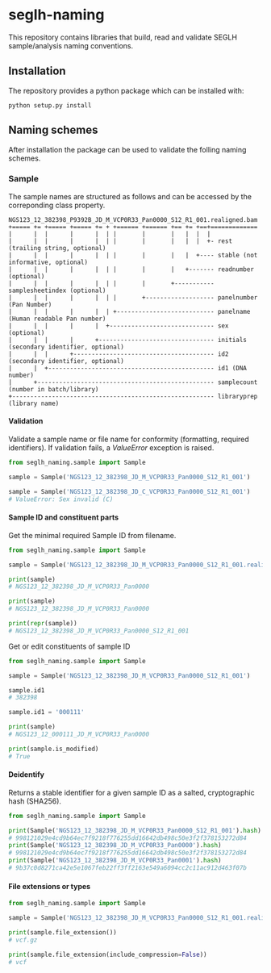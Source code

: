 # seglh-naming

This repository contains libraries that build, read and validate SEGLH sample/analysis naming conventions.

## Installation

The repository provides a python package which can be installed with:

`python setup.py install`

## Naming schemes

After installation the package can be used to validate the folling naming schemes.

### Sample

The sample names are structured as follows and can be accessed by the correponding class property.

```
NGS123_12_382398_P9392B_JD_M_VCP0R33_Pan0000_S12_R1_001.realigned.bam
+===== += +===== +===== += + +====== +====== +== += +==+=============
|      |  |      |      |  | |       |       |   |  |  |
|      |  |      |      |  | |       |       |   |  |  +- rest (trailing string, optional)
|      |  |      |      |  | |       |       |   |  +---- stable (not informative, optional)
|      |  |      |      |  | |       |       |   +------- readnumber (optional)
|      |  |      |      |  | |       |       +----------- samplesheetindex (optional)
|      |  |      |      |  | |       +------------------- panelnumber (Pan Number)
|      |  |      |      |  | +--------------------------- panelname (Human readable Pan number)
|      |  |      |      |  +----------------------------- sex (optional)
|      |  |      |      +-------------------------------- initials (secondary identifier, optional)
|      |  |      +--------------------------------------- id2 (secondary identifier, optional)
|      |  +---------------------------------------------- id1 (DNA number)
|      +------------------------------------------------- samplecount (number in batch/library)
+-------------------------------------------------------- libraryprep (library name)
```


#### Validation
Validate a sample name or file name for conformity (formatting, required identifiers).
If validation fails, a _ValueError_ exception is raised.

```python
from seglh_naming.sample import Sample

sample = Sample('NGS123_12_382398_JD_M_VCP0R33_Pan0000_S12_R1_001')

sample = Sample('NGS123_12_382398_JD_C_VCP0R33_Pan0000_S12_R1_001')
# ValueError: Sex invalid (C)
```

#### Sample ID and constituent parts
Get the minimal required Sample ID from filename.

```python
from seglh_naming.sample import Sample

sample = Sample('NGS123_12_382398_JD_M_VCP0R33_Pan0000_S12_R1_001.realigned.bam')

print(sample)
# NGS123_12_382398_JD_M_VCP0R33_Pan0000

print(sample)
# NGS123_12_382398_JD_M_VCP0R33_Pan0000

print(repr(sample))
# NGS123_12_382398_JD_M_VCP0R33_Pan0000_S12_R1_001
```

Get or edit constituents of sample ID

```python
from seglh_naming.sample import Sample

sample = Sample('NGS123_12_382398_JD_M_VCP0R33_Pan0000_S12_R1_001')

sample.id1
# 382398

sample.id1 = '000111'

print(sample)
# NGS123_12_000111_JD_M_VCP0R33_Pan0000

print(sample.is_modified)
# True
```

#### Deidentify
Returns a stable identifier for a given sample ID as a salted, cryptographic hash (SHA256).

```python
from seglh_naming.sample import Sample

print(Sample('NGS123_12_382398_JD_M_VCP0R33_Pan0000_S12_R1_001').hash)
# 998121029e4cd9b64ec7f9218f776255dd16642db498c50e3f2f378153272d84
print(Sample('NGS123_12_382398_JD_M_VCP0R33_Pan0000').hash)
# 998121029e4cd9b64ec7f9218f776255dd16642db498c50e3f2f378153272d84
print(Sample('NGS123_12_382398_JD_M_VCP0R33_Pan0001').hash)
# 9b37c0d8271ca42e5e1067feb22ff3ff2163e549a6094cc2c11ac912d463f07b
```

#### File extensions or types

```python
from seglh_naming.sample import Sample

sample = Sample('NGS123_12_382398_JD_M_VCP0R33_Pan0000_S12_R1_001.realigned.vcf.gz')

print(sample.file_extension())
# vcf.gz

print(sample.file_extension(include_compression=False))
# vcf
```

